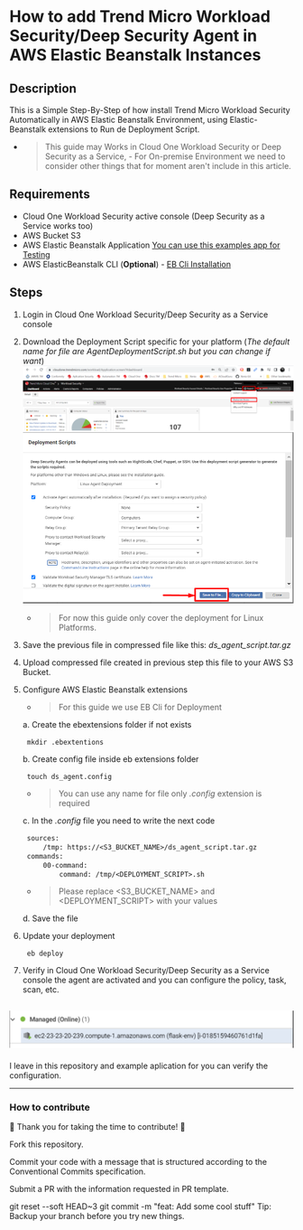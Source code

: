 # How to add Trend Micro Workload Security/Deep Security Agent in AWS Elastic Beanstalk Instances

## Description 

This is a Simple Step-By-Step of how install Trend Micro Workload Security Automatically in AWS Elastic Beanstalk Environment, using Elastic-Beanstalk extensions to Run de Deployment Script.

- > This guide may Works in Cloud One Workload Security or Deep Security as a Service, - For On-premise Environment we need to consider other things that for moment aren't include in this article.

## Requirements
- Cloud One Workload Security active console (Deep Security as a Service works too)
- AWS Bucket S3
- AWS Elastic Beanstalk Application [You can use this examples app for Testing](https://docs.aws.amazon.com/elasticbeanstalk/latest/dg/tutorials.html)
- AWS ElasticBeanstalk CLI (**Optional**) - [EB Cli Installation](https://docs.aws.amazon.com/elasticbeanstalk/latest/dg/eb-cli3-install.html)


## Steps
1) Login in Cloud One Workload Security/Deep Security as a Service console 

2) Download the Deployment Script specific for your platform (*The default name for file are AgentDeploymentScript.sh but you can change if want*)
![plot](./img/Download-DeploymentScript.png)
![plot](./img/SaveDeploymentScript.sh.png)
    - > For now this guide only cover the deployment for Linux Platforms.

3) Save the previous file in compressed file like this:
    *ds_agent_script.tar.gz*

4) Upload compressed file created in previous step this file to your AWS S3 Bucket.

5) Configure AWS Elastic Beanstalk extensions
    - > For this guide we use EB Cli for Deployment

    a. Create the ebextensions folder if not exists
        
        mkdir .ebextentions
    b. Create config file inside eb extensions folder

        touch ds_agent.config 
        
    - > You can use any name for file only *.config* extension is required

    c. In the *.config* file you need to write the next code
        
        sources:
            /tmp: https://<S3_BUCKET_NAME>/ds_agent_script.tar.gz
        commands:
            00-command:
                command: /tmp/<DEPLOYMENT_SCRIPT>.sh

    - > Please replace <S3_BUCKET_NAME> and <DEPLOYMENT_SCRIPT> with your values
    
    d. Save the file

6. Update your deployment

        eb deploy 

7. Verify in Cloud One Workload Security/Deep Security as a Service console the agent are activated and you can configure the policy, task, scan, etc.

![plot](./img/BeanstalkAppInstanceManagerAgent.png)
----
I leave in this repository and example aplication for you can verify the configuration.

----
### How to contribute
🎉 Thank you for taking the time to contribute! 🎉

Fork this repository.

Commit your code with a message that is structured according to the Conventional Commits specification.

Submit a PR with the information requested in PR template.

git reset --soft HEAD~3
git commit -m "feat: Add some cool stuff"
Tip: Backup your branch before you try new things.
